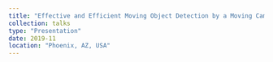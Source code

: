 ```yaml
---
title: "Effective and Efficient Moving Object Detection by a Moving Camera"
collection: talks
type: "Presentation"
date: 2019-11
location: "Phoenix, AZ, USA"
---
```

